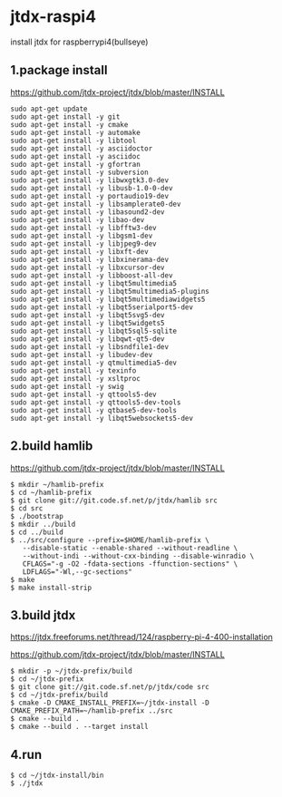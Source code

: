 # jtdx-raspi4
install jtdx for raspberrypi4(bullseye)

## 1.package install

https://github.com/jtdx-project/jtdx/blob/master/INSTALL

```
sudo apt-get update
sudo apt-get install -y git
sudo apt-get install -y cmake
sudo apt-get install -y automake
sudo apt-get install -y libtool
sudo apt-get install -y asciidoctor
sudo apt-get install -y asciidoc
sudo apt-get install -y gfortran
sudo apt-get install -y subversion
sudo apt-get install -y libwxgtk3.0-dev
sudo apt-get install -y libusb-1.0-0-dev
sudo apt-get install -y portaudio19-dev
sudo apt-get install -y libsamplerate0-dev
sudo apt-get install -y libasound2-dev
sudo apt-get install -y libao-dev
sudo apt-get install -y libfftw3-dev
sudo apt-get install -y libgsm1-dev
sudo apt-get install -y libjpeg9-dev
sudo apt-get install -y libxft-dev
sudo apt-get install -y libxinerama-dev
sudo apt-get install -y libxcursor-dev
sudo apt-get install -y libboost-all-dev
sudo apt-get install -y libqt5multimedia5
sudo apt-get install -y libqt5multimedia5-plugins
sudo apt-get install -y libqt5multimediawidgets5
sudo apt-get install -y libqt5serialport5-dev
sudo apt-get install -y libqt5svg5-dev
sudo apt-get install -y libqt5widgets5
sudo apt-get install -y libqt5sql5-sqlite
sudo apt-get install -y libqwt-qt5-dev
sudo apt-get install -y libsndfile1-dev
sudo apt-get install -y libudev-dev
sudo apt-get install -y qtmultimedia5-dev
sudo apt-get install -y texinfo
sudo apt-get install -y xsltproc
sudo apt-get install -y swig
sudo apt-get install -y qttools5-dev
sudo apt-get install -y qttools5-dev-tools
sudo apt-get install -y qtbase5-dev-tools
sudo apt-get install -y libqt5websockets5-dev
```

## 2.build hamlib

https://github.com/jtdx-project/jtdx/blob/master/INSTALL

```
$ mkdir ~/hamlib-prefix
$ cd ~/hamlib-prefix
$ git clone git://git.code.sf.net/p/jtdx/hamlib src
$ cd src
$ ./bootstrap
$ mkdir ../build
$ cd ../build
$ ../src/configure --prefix=$HOME/hamlib-prefix \
   --disable-static --enable-shared --without-readline \
   --without-indi --without-cxx-binding --disable-winradio \
   CFLAGS="-g -O2 -fdata-sections -ffunction-sections" \
   LDFLAGS="-Wl,--gc-sections"
$ make
$ make install-strip
```

## 3.build jtdx

https://jtdx.freeforums.net/thread/124/raspberry-pi-4-400-installation

https://github.com/jtdx-project/jtdx/blob/master/INSTALL

```
$ mkdir -p ~/jtdx-prefix/build
$ cd ~/jtdx-prefix
$ git clone git://git.code.sf.net/p/jtdx/code src
$ cd ~/jtdx-prefix/build
$ cmake -D CMAKE_INSTALL_PREFIX=~/jtdx-install -D CMAKE_PREFIX_PATH=~/hamlib-prefix ../src
$ cmake --build .
$ cmake --build . --target install
```


## 4.run
```
$ cd ~/jtdx-install/bin
$ ./jtdx
```
